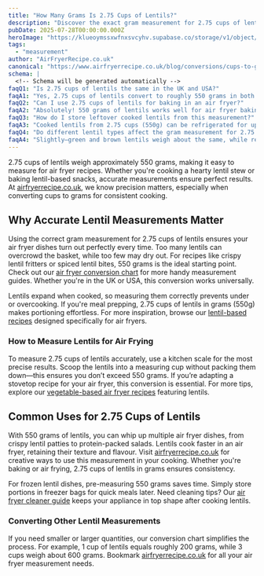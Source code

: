 ```yaml
---
title: "How Many Grams Is 2.75 Cups of Lentils?"
description: "Discover the exact gram measurement for 2.75 cups of lentils—perfect for air fryer recipes and meal prep. Convert cups to grams effortlessly!"
pubDate: 2025-07-28T00:00:00.000Z
heroImage: "https://klueoymssxwfnxsvcyhv.supabase.co/storage/v1/object/public/Shmucket/how-many-grams-is-2-75-cups-of-lentils.webp"
tags:
  - "measurement"
author: "AirFryerRecipe.co.uk"
canonical: "https://www.airfryerrecipe.co.uk/blog/conversions/cups-to-grams/how-many-grams-is-2-75-cups-of-lentils"
schema: |
  <!-- Schema will be generated automatically -->
faqQ1: "Is 2.75 cups of lentils the same in the UK and USA?"
faqA1: "Yes, 2.75 cups of lentils convert to roughly 550 grams in both the UK and USA. While cup sizes can vary slightly by country, the weight remains consistent for dry ingredients like lentils. Always use a scale for precision in air fryer recipes."
faqQ2: "Can I use 2.75 cups of lentils for baking in an air fryer?"
faqA2: "Absolutely! 550 grams of lentils works well for air fryer baking, such as lentil bread or crackers. Just ensure you adjust cooking times slightly, as air fryers cook faster than conventional ovens. Check our recipes for specific timings."
faqQ3: "How do I store leftover cooked lentils from this measurement?"
faqA3: "Cooked lentils from 2.75 cups (550g) can be refrigerated for up to 5 days or frozen for 3 months. Portion them into airtight containers for easy reheating in your air fryer later."
faqQ4: "Do different lentil types affect the gram measurement for 2.75 cups?"
faqA4: "Slightly—green and brown lentils weigh about the same, while red lentils may be lighter due to their split nature. For 2.75 cups, aim for 550 grams as a baseline and adjust if needed based on lentil variety."
---
```

<p>2.75 cups of lentils weigh approximately 550 grams, making it easy to measure for air fryer recipes. Whether you're cooking a hearty lentil stew or baking lentil-based snacks, accurate measurements ensure perfect results. At <a href=https://www.airfryerrecipe.co.uk>airfryerrecipe.co.uk</a>, we know precision matters, especially when converting cups to grams for consistent cooking.</p>  

<h2>Why Accurate Lentil Measurements Matter</h2>  
<p>Using the correct gram measurement for 2.75 cups of lentils ensures your air fryer dishes turn out perfectly every time. Too many lentils can overcrowd the basket, while too few may dry out. For recipes like crispy lentil fritters or spiced lentil bites, 550 grams is the ideal starting point. Check out our <a href=https://www.airfryerrecipe.co.uk/air-fryer-conversion-chart>air fryer conversion chart</a> for more handy measurement guides. Whether you're in the UK or USA, this conversion works universally.</p>  

<p>Lentils expand when cooked, so measuring them correctly prevents under or overcooking. If you're meal prepping, 2.75 cups of lentils in grams (550g) makes portioning effortless. For more inspiration, browse our <a href=https://www.airfryerrecipe.co.uk/recipes>lentil-based recipes</a> designed specifically for air fryers.</p>  

<h3>How to Measure Lentils for Air Frying</h3>  
<p>To measure 2.75 cups of lentils accurately, use a kitchen scale for the most precise results. Scoop the lentils into a measuring cup without packing them down—this ensures you don’t exceed 550 grams. If you’re adapting a stovetop recipe for your air fryer, this conversion is essential. For more tips, explore our <a href=https://www.airfryerrecipe.co.uk/recipe-category/vegetables>vegetable-based air fryer recipes</a> featuring lentils.</p>  

<h2>Common Uses for 2.75 Cups of Lentils</h2>  
<p>With 550 grams of lentils, you can whip up multiple air fryer dishes, from crispy lentil patties to protein-packed salads. Lentils cook faster in an air fryer, retaining their texture and flavour. Visit <a href=https://www.airfryerrecipe.co.uk>airfryerrecipe.co.uk</a> for creative ways to use this measurement in your cooking. Whether you're baking or air frying, 2.75 cups of lentils in grams ensures consistency.</p>  

<p>For frozen lentil dishes, pre-measuring 550 grams saves time. Simply store portions in freezer bags for quick meals later. Need cleaning tips? Our <a href=https://www.airfryerrecipe.co.uk/air-fryer-cleaner>air fryer cleaner guide</a> keeps your appliance in top shape after cooking lentils.</p>  

<h3>Converting Other Lentil Measurements</h3>  
<p>If you need smaller or larger quantities, our conversion chart simplifies the process. For example, 1 cup of lentils equals roughly 200 grams, while 3 cups weigh about 600 grams. Bookmark <a href=https://www.airfryerrecipe.co.uk>airfryerrecipe.co.uk</a> for all your air fryer measurement needs.</p>
